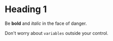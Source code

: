 # Heading 1

Be **bold** and *italic* in the face of danger.

Don't worry about `variables` outside your control.
